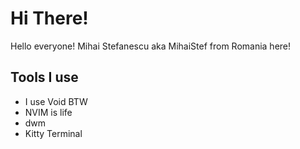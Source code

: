 # Hi There!
Hello everyone! Mihai Stefanescu aka MihaiStef from Romania here!


## Tools I use
- I use Void BTW
- NVIM is life
- dwm
- Kitty Terminal
